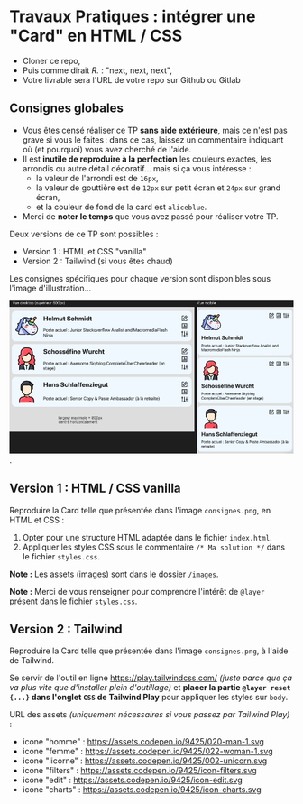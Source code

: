 # Travaux Pratiques : intégrer une "Card" en HTML / CSS

- Cloner ce repo,
- Puis comme dirait *R.* : "next, next, next",
- Votre livrable sera l'URL de votre repo sur Github ou Gitlab

## Consignes globales

- Vous êtes censé réaliser ce TP **sans aide extérieure**, mais ce n'est pas grave si vous le faites&#8239;: dans ce cas, laissez un commentaire indiquant où (et pourquoi) vous avez cherché de l'aide.
- Il est **inutile de reproduire à la perfection** les couleurs exactes, les arrondis ou autre détail décoratif&hellip; mais si ça vous intéresse&nbsp;:
  - la valeur de l'arrondi est de `16px`,
  - la valeur de gouttière est de `12px` sur petit écran et `24px` sur grand écran,
  - et la couleur de fond de la card est `aliceblue`.
- Merci de **noter le temps** que vous avez passé pour réaliser votre TP.

Deux versions de ce TP sont possibles :

- Version 1 : HTML et CSS "vanilla"
- Version 2 : Tailwind (si vous êtes chaud)

Les consignes spécifiques pour chaque version sont disponibles sous l'image d'illustration&hellip;

![Consignes pour la card](tp/consignes.png "Consignes pour la card]").

## Version 1 : HTML / CSS vanilla

Reproduire la Card telle que présentée dans l'image `consignes.png`, en HTML et CSS :

1. Opter pour une structure HTML adaptée dans le fichier `index.html`.
2. Appliquer les styles CSS sous le commentaire `/* Ma solution */` dans le fichier `styles.css`.

**Note :** Les assets (images) sont dans le dossier `/images`.

**Note :** Merci de vous renseigner pour comprendre l'intérêt de `@layer` présent dans le fichier `styles.css`.

## Version 2 : Tailwind

Reproduire la Card telle que présentée dans l'image `consignes.png`, à l'aide de Tailwind.

Se servir de l'outil en ligne <https://play.tailwindcss.com/> *(juste parce que ça va plus vite que d'installer plein d'outillage)* et **placer la partie `@layer reset {...}` dans l'onglet `CSS` de Tailwind Play** pour appliquer les styles sur `body`.

URL des assets *(uniquement nécessaires si vous passez par Tailwind Play)* :

- icone "homme" : <https://assets.codepen.io/9425/020-man-1.svg>
- icone "femme" : <https://assets.codepen.io/9425/022-woman-1.svg>
- icone "licorne" : <https://assets.codepen.io/9425/002-unicorn.svg>
- icone "filters" : <https://assets.codepen.io/9425/icon-filters.svg>
- icone "edit" : <https://assets.codepen.io/9425/icon-edit.svg>
- icone "charts" : <https://assets.codepen.io/9425/icon-charts.svg>
